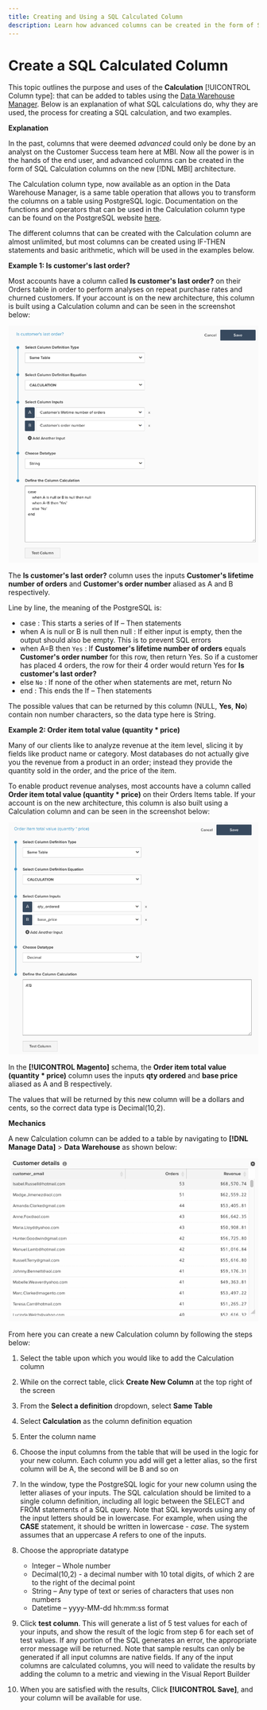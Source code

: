 ```yaml
---
title: Creating and Using a SQL Calculated Column
description: Learn how advanced columns can be created in the form of SQL Calculation columns on the new MBI architecture.
---
```

# Create a SQL Calculated Column

This topic outlines the purpose and uses of the **Calculation** [!UICONTROL Column type]: that can be added to tables using the [Data Warehouse Manager](../data-warehouse-mgr/tour-dwm.md). Below is an explanation of what SQL calculations do, why they are used, the process for creating a SQL calculation, and two examples.

**Explanation**

In the past, columns that were deemed _advanced_ could only be done by an analyst on the Customer Success team here at MBI. Now all the power is in the hands of the end user, and advanced columns can be created in the form of SQL Calculation columns on the new [!DNL MBI] architecture.

The Calculation column type, now available as an option in the Data Warehouse Manager, is a same table operation that allows you to transform the columns on a table using PostgreSQL logic. Documentation on the functions and operators that can be used in the Calculation column type can be found on the PostgreSQL website [here](https://www.postgresql.org/docs/9.6/static/functions.html).

The different columns that can be created with the Calculation column are almost unlimited, but most columns can be created using IF-THEN statements and basic arithmetic, which will be used in the examples below.

**Example 1: Is customer's last order?**

Most accounts have a column called **Is customer's last order?** on their Orders table in order to perform analyses on repeat purchase rates and churned customers. If your account is on the new architecture, this column is built using a Calculation column and can be seen in the screenshot below:

![](../../assets/Is_customer_s_last_order.png)

The **Is customer's last order?** column uses the inputs **Customer's lifetime number of orders** and **Customer's order number** aliased as A and B respectively.

Line by line, the meaning of the PostgreSQL is:

* case : This starts a series of If – Then statements
* when A is null or B is null then null : If either input is empty, then the output should also be empty. This is to prevent SQL errors
* when A=B then `Yes` : If **Customer's lifetime number of orders** equals **Customer's order number** for this row, then return Yes. So if a customer has placed 4 orders, the row for their 4 order would return Yes for **Is customer's last order?**
* else `No` : If none of the other when statements are met, return No
* end : This ends the If – Then statements

The possible values that can be returned by this column (NULL, **Yes**, **No**) contain non number characters, so the data type here is String.

**Example 2: Order item total value (quantity * price)**

Many of our clients like to analyze revenue at the item level, slicing it by fields like product name or category. Most databases do not actually give you the revenue from a product in an order; instead they provide the quantity sold in the order, and the price of the item.

To enable product revenue analyses, most accounts have a column called **Order item total value (quantity * price)** on their Orders Items table. If your account is on the new architecture, this column is also built using a Calculation column and can be seen in the screenshot below:

![](../../assets/Order_item_total_value.png)

In the **[!UICONTROL Magento]** schema, the **Order item total value (quantity * price)** column uses the inputs **qty ordered** and **base price** aliased as A and B respectively.

The values that will be returned by this new column will be a dollars and cents, so the correct data type is Decimal(10,2).

**Mechanics**

A new Calculation column can be added to a table by navigating to **[!DNL Manage Data]** > **Data Warehouse** as shown below:

![](../../assets/blobid2.png)

From here you can create a new Calculation column by following the steps below:

1. Select the table upon which you would like to add the Calculation column
1. While on the correct table, click **Create New Column** at the top right of the screen
1. From the **Select a definition** dropdown, select **Same Table**
1. Select **Calculation** as the column definition equation
1. Enter the column name
1. Choose the input columns from the table that will be used in the logic for your new column. Each column you add will get a letter alias, so the first column will be A, the second will be B and so on
1. In the window, type the PostgreSQL logic for your new column using the letter aliases of your inputs. The SQL calculation should be limited to a single column definition, including all logic between the SELECT and FROM statements of a SQL query. Note that SQL keywords using any of the input letters should be in lowercase. For example, when using the **CASE** statement, it should be written in lowercase - _case_. The system assumes that an uppercase _A_ refers to one of the inputs.
1. Choose the appropriate datatype
    * Integer – Whole number
    * Decimal(10,2) - a decimal number with 10 total digits, of which 2 are to the right of the decimal point
    * String – Any type of text or series of characters that uses non numbers
    * Datetime – yyyy-MM-dd hh:mm:ss format

1. Click **test column**. This will generate a list of 5 test values for each of your inputs, and show the result of the logic from step 6 for each set of test values. If any portion of the SQL generates an error, the appropriate error message will be returned. Note that sample results can only be generated if all input columns are native fields. If any of the input columns are calculated columns, you will need to validate the results by adding the column to a metric and viewing in the Visual Report Builder
1. When you are satisfied with the results, Click **[!UICONTROL Save]**, and your column will be available for use.
